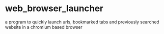 # web_browser_launcher
a program to quickly launch urls, bookmarked tabs and previously searched website in a 
chromium based browser

